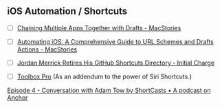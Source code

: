 ## iOS Automation / Shortcuts
- [ ] [Chaining Multiple Apps Together with Drafts - MacStories](https://www.macstories.net/tutorials/chaining-multiple-apps-together-with-drafts/)

- [ ] [Automating iOS: A Comprehensive Guide to URL Schemes and Drafts Actions - MacStories](https://www.macstories.net/tutorials/guide-url-scheme-ios-drafts/)

- [ ] [Jordan Merrick Retires His GitHub Shortcuts Directory - Initial Charge](https://initialcharge.net/2020/04/merrick-shortcut-directory/)

- [ ] [Toolbox Pro](https://apps.apple.com/us/app/toolbox-pro-for-shortcuts/id1476205977) (As an addendum to the power of Siri Shortcuts.)


[Episode 4 - Conversation with Adam Tow by ShortCasts • A podcast on Anchor](https://anchor.fm/shortcasts/episodes/Episode-4---Conversation-with-Adam-Tow-ec726o)